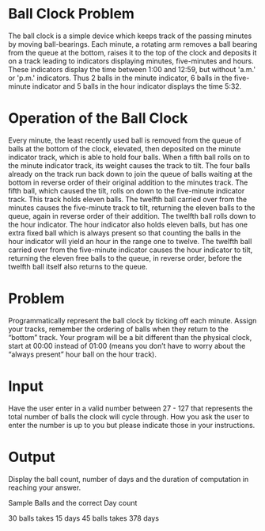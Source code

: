 # Ball Clock Problem
 
The ball clock is a simple device which keeps track of the passing minutes by moving ball-bearings. Each minute, a rotating arm removes a ball bearing from the queue at the bottom, raises it to the top of the clock and deposits it on a track leading to indicators displaying minutes, five-minutes and hours. These indicators display the time between 1:00 and 12:59, but without 'a.m.' or 'p.m.' indicators. Thus 2 balls in the minute indicator, 6 balls in the five-minute indicator and 5 balls in the hour indicator displays the time 5:32.
 
# Operation of the Ball Clock
 
Every minute, the least recently used ball is removed from the queue of balls at the bottom of the clock, elevated, then deposited on the minute indicator track, which is able to hold four balls. When a fifth ball rolls on to the minute indicator track, its weight causes the track to tilt. The four balls already on the track run back down to join the queue of balls waiting at the bottom in reverse order of their original addition to the minutes track. The fifth ball, which caused the tilt, rolls on down to the five-minute indicator track. This track holds eleven balls. The twelfth ball carried over from the minutes causes the five-minute track to tilt, returning the eleven balls to the queue, again in reverse order of their addition. The twelfth ball rolls down to the hour indicator. The hour indicator also holds eleven balls, but has one extra fixed ball which is always present so that counting the balls in the hour indicator will yield an hour in the range one to twelve. The twelfth ball carried over from the five-minute indicator causes the hour indicator to tilt, returning the eleven free balls to the queue, in reverse order, before the twelfth ball itself also returns to the queue.
 
# Problem
 
Programmatically represent the ball clock by ticking off each minute.  Assign your tracks, remember the ordering of balls when they return to the “bottom” track.  Your program will be a bit different than the physical clock, start at 00:00 instead of 01:00 (means you don’t have to worry about the “always present” hour ball on the hour track).
 
# Input
 
Have the user enter in a valid number between 27 - 127 that represents the total number of balls the clock will cycle through.  How you ask the user to enter the number is up to you but please indicate those in your instructions.
 
# Output
 
Display the ball count, number of days and the duration of computation in reaching your answer.
 
Sample Balls and the correct Day count
 
30 balls takes 15 days
45 balls takes 378 days
